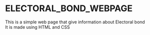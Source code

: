 # ELECTORAL_BOND_WEBPAGE

 This is a simple web page that give information about Electoral bond  
 It is made using HTML and CSS
